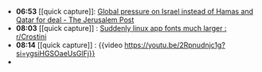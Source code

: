 - **06:53** [[quick capture]]:  [Global pressure on Israel instead of Hamas and Qatar for deal - The Jerusalem Post](https://m.jpost.com/opinion/article-796202)
- **08:03** [[quick capture]] : [Suddenly linux app fonts much larger : r/Crostini](https://www.reddit.com/r/Crostini/comments/10bpzmx/suddenly_linux_app_fonts_much_larger/ "Suddenly linux app fonts much larger : r/Crostini")
- **08:14** [[quick capture]] : {{video https://youtu.be/2Rpnudnjc1g?si=ygsiHGSOaeUsGlFj}}
-